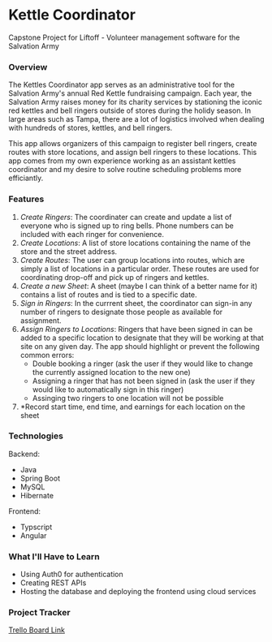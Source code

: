 # Kettle Coordinator
Capstone Project for Liftoff - Volunteer management software for the Salvation Army

### Overview
The Kettles Coordinator app serves as an administrative tool for the Salvation Army's annual Red Kettle fundraising campaign. Each year, the Salvation Army raises money for its charity services by stationing the iconic red kettles and bell ringers outside of stores during the holidy season. In large areas such as Tampa, there are a lot of logistics involved when dealing with hundreds of stores, kettles, and bell ringers. 

This app allows organizers of this campaign to register bell ringers, create routes with store locations, and assign bell ringers to these locations. This app comes from my own experience working as an assistant kettles coordinator and my desire to solve routine scheduling problems more efficiantly.

### Features
1. *Create Ringers*: The coordinater can create and update a list of everyone who is signed up to ring bells. Phone numbers can be included with each ringer for convenience.
2. *Create Locations*: A list of store locations containing the name of the store and the street address.
3. *Create Routes*: The user can group locations into routes, which are simply a list of locations in a particular order. These routes are used for coordinating drop-off and pick up of ringers and kettles.
4. *Create a new Sheet*: A sheet (maybe I can think of a better name for it) contains a list of routes and is tied to a specific date.
5. *Sign in Ringers*: In the currrent sheet, the coordinator can sign-in any number of ringers to designate those people as available for assignment.
6. *Assign Ringers to Locations*: Ringers that have been signed in can be added to a specific location to designate that they will be working at that site on any given day. The app should highlight or prevent the following common errors:
    - Double booking a ringer (ask the user if they would like to change the currently assigned location to the new one)
   - Assigning a ringer that has not been signed in (ask the user if they would like to automatically sign in this ringer)
   - Assinging two ringers to one location will not be possible
7. *Record start time, end time, and earnings for each location on the sheet

### Technologies
Backend:
- Java
- Spring Boot
- MySQL
- Hibernate

Frontend:
- Typscript
- Angular

### What I'll Have to Learn
- Using Auth0 for authentication
- Creating REST APIs
- Hosting the database and deploying the frontend using cloud services

### Project Tracker
[Trello Board Link](https://trello.com/b/DY0blRUP/kettles-coordinator-app)
